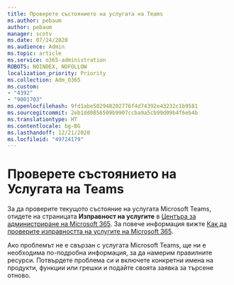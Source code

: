 ```yaml
---
title: Проверете състоянието на услугата на Teams
ms.author: pebaum
author: pebaum
manager: scotv
ms.date: 07/24/2020
ms.audience: Admin
ms.topic: article
ms.service: o365-administration
ROBOTS: NOINDEX, NOFOLLOW
localization_priority: Priority
ms.collection: Adm_O365
ms.custom:
- "4392"
- "9001703"
ms.openlocfilehash: 9fd1abe502948202776f4d74392e43232c1b9581
ms.sourcegitcommit: 2eb1dd0856509b9907ccba9a5cb99d09b4f6eb4b
ms.translationtype: HT
ms.contentlocale: bg-BG
ms.lasthandoff: 12/21/2020
ms.locfileid: "49724179"
---
```

# <a name="check-teams-service-status"></a>Проверете състоянието на Услугата на Teams

За да проверите текущото състояние на услугата Microsoft Teams, отидете на страницата **Изправност на услугите** в [Центъра за администриране на Microsoft 365](https://go.microsoft.com/fwlink/p/?linkid=2024339). За повече информация вижте [Как да проверите изправността на услугите на Microsoft 365](https://docs.microsoft.com/office365/enterprise/view-service-health).

Ако проблемът не е свързан с услугата Microsoft Teams, ще ни е необходима по-подробна информация, за да намерим правилните ресурси. Потвърдете проблема си и включете конкретни имена на продукти, функции или грешки и подайте своята заявка за търсене отново.
